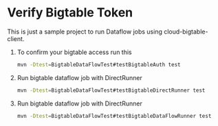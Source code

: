 # Verify Bigtable Token


This is just a sample project to run Dataflow jobs using cloud-bigtable-client.

1. To confirm your bigtable access run this
    ```sh
    mvn -Dtest=BigtableDataFlowTest#testBigtableAuth test
    ```    
2. Run bigtable dataflow job with DirectRunner
    ```sh
    mvn -Dtest=BigtableDataFlowTest#testBigtableDirectRunner test
    ```
3. Run bigtable dataflow job with DirectRunner
   ```sh
   mvn -Dtest=BigtableDataFlowTest#testBigtableDataFlowRunner test
   ```